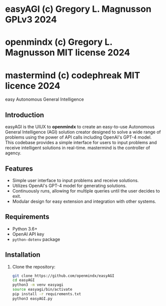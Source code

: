 # easyAGI (c) Gregory L. Magnusson GPLv3 2024
# openmindx (c) Gregory L. Magnusson MIT license 2024
# mastermind (c) codephreak MIT licence 2024

easy Autonomous General Intelligence

## Introduction

easyAGI is the UIUX to **openmindx** to create an easy-to-use Autonomous General Intelligence (AGI) solution creator designed to solve a wide range of problems using the power of API calls including OpenAI's GPT-4 model. This codebase provides a simple interface for users to input problems and receive intelligent solutions in real-time. mastermind is the controller of agency.

## Features

- Simple user interface to input problems and receive solutions.
- Utilizes OpenAI's GPT-4 model for generating solutions.
- Continuously runs, allowing for multiple queries until the user decides to exit.
- Modular design for easy extension and integration with other systems.

## Requirements

- Python 3.6+
- OpenAI API key
- `python-dotenv` package

## Installation

1. Clone the repository:
   ```bash
   git clone https://github.com/openmindx/easyAGI
   cd easyAGI
   python3 -m venv easyagi
   source easyagi/bin/activate
   pip install -r requirements.txt
   python3 easyAGI.py

